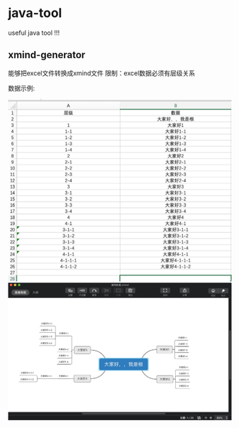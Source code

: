 # java-tool
useful java tool !!!

## xmind-generator
能够把excel文件转换成xmind文件
限制：excel数据必须有层级关系

数据示例:

![通用数据](xmind-generator/src/main/resources/通用数据.jpg)
![通用结果](xmind-generator/src/main/resources/通用数据结果.jpg)